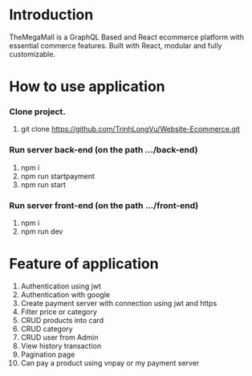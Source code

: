 # Introduction
TheMegaMall is a GraphQL Based and React ecommerce platform with essential commerce features. Built with React, modular and fully customizable.
# How to use application
### Clone project.
1. git clone https://github.com/TrinhLongVu/Website-Ecommerce.git
### Run server back-end (on the path .../back-end)
1. npm i 
2. npm run startpayment
3. npm run start
### Run server front-end (on the path .../front-end)
1. npm i
2. npm run dev
# Feature of application
1. Authentication using jwt
2. Authentication with google
3. Create payment server with connection using jwt and https
4. Filter price or category
5. CRUD products into card
6. CRUD category
7. CRUD user from Admin
8. View history transaction 
9. Pagination page
10. Can pay a product using vnpay or my payment server



